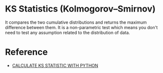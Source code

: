 # KS Statistics (Kolmogorov–Smirnov)
It compares the two cumulative distributions and returns the maximum difference between them. It is a non-parametric test which means you don't need to test any assumption related to the distribution of data.
# Reference
- [CALCULATE KS STATISTIC WITH PYTHON](https://www.listendata.com/2019/07/KS-Statistics-Python.html?fbclid=IwAR1SVHs1cUUzEBhE_89m9FGEOmhNVqtwOqUtTDDBxh4kDe_OncWWK8oiMVA)
